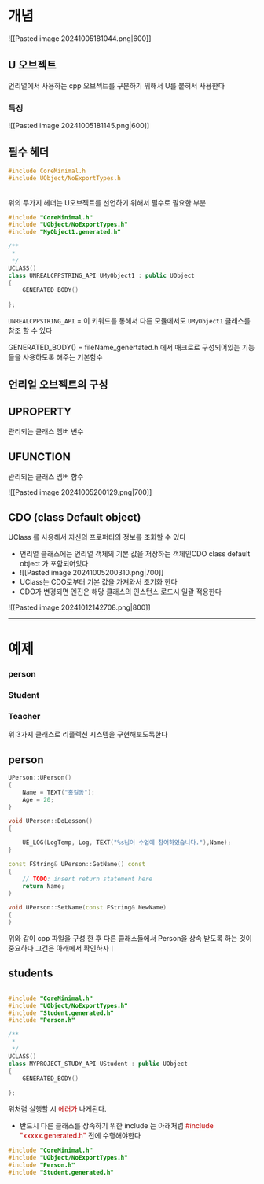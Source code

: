 # 개념

![[Pasted image 20241005181044.png|600]]



## U 오브젝트
언리얼에서 사용하는 cpp 오브젝트를 구분하기 위해서 U를 붙혀서 사용한다

### 특징
![[Pasted image 20241005181145.png|600]]

## 필수 헤더 
```cpp
#include CoreMinimal.h
#include UObject/NoExportTypes.h
```
\
위의 두가지 헤더는 U오브젝트를 선언하기 위해서 필수로 필요한 부분

```cpp
#include "CoreMinimal.h"
#include "UObject/NoExportTypes.h"
#include "MyObject1.generated.h"

/**
 * 
 */
UCLASS()
class UNREALCPPSTRING_API UMyObject1 : public UObject
{
	GENERATED_BODY()
	
};

```

`UNREALCPPSTRING_API`  =  이 키워드를 통해서 다른 모듈에서도 `UMyObject1` 클래스를 참조 할 수 있다

GENERATED_BODY() =  fileName_genertated.h 에서 매크로로 구성되어있는 기능들을 사용하도록 해주는 기본함수 


## 언리얼 오브젝트의 구성

## UPROPERTY
관리되는 클래스 멤버 변수

## UFUNCTION
관리되는 클래스 멤버 함수

![[Pasted image 20241005200129.png|700]]


## CDO (class Default object)
UClass 를 사용해서 자신의 프로퍼티의 정보를 조회할 수 있다

- 언리얼 클래스에는 언리얼 객체의 기본 값을 저장하는 객체인CDO class default object 가 포함되어있다
- ![[Pasted image 20241005200310.png|700]]
- UClass는 CDO로부터 기본 값을 가져와서 초기화 한다
- CDO가 변경되면 엔진은 해당 클래스의 인스턴스 로드시 일괄 적용한다


![[Pasted image 20241012142708.png|800]]


---

# 예제
### person
### Student
### Teacher


위 3가지 클래스로 리플렉션 시스템을 구현해보도록한다

## person

```cpp
UPerson::UPerson()
{
	Name = TEXT("홍길동");
	Age = 20;
}

void UPerson::DoLesson()
{

	UE_LOG(LogTemp, Log, TEXT("%s님이 수업에 참여하였습니다."),Name);
}

const FString& UPerson::GetName() const
{
	// TODO: insert return statement here
	return Name;
}

void UPerson::SetName(const FString& NewName)
{
}

```

위와 같이 cpp 파일을 구성 한 후 다른 클래스들에서 Person을 상속 받도록 하는 것이 중요하다 그건은 아래에서 확인하자ㅣ

## students

```cpp

#include "CoreMinimal.h"
#include "UObject/NoExportTypes.h"
#include "Student.generated.h"
#include "Person.h"

/**
 * 
 */
UCLASS()
class MYPROJECT_STUDY_API UStudent : public UObject
{
	GENERATED_BODY()
	
};

```


위처럼 실행할 시 <span style="color:rgb(192, 0, 0)">에러가</span> 나게된다.
- 반드시 다른 클래스를 상속하기 위한 include 는 아래처럼  <span style="color:rgb(192, 0, 0)">#include "xxxxx.generated.h"</span> 전에 수행해야한다
```cpp
#include "CoreMinimal.h"
#include "UObject/NoExportTypes.h"
#include "Person.h"
#include "Student.generated.h"

```